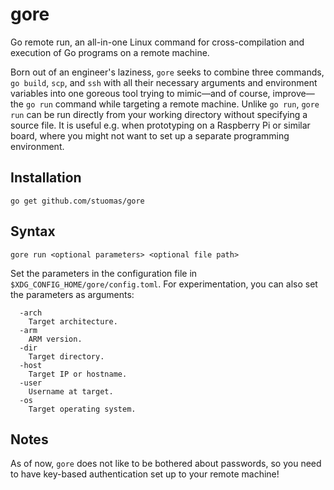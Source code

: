 # gore
Go remote run, an all-in-one Linux command for cross-compilation and execution of Go programs on a remote machine.

Born out of an engineer's laziness, `gore` seeks to combine three commands, `go build`, `scp`, and `ssh` with all their necessary arguments and environment variables into one goreous tool trying to mimic—and of course, improve—the `go run` command while targeting a remote machine. Unlike `go run`, `gore run` can be run directly from your working directory without specifying a source file. It is useful e.g. when prototyping on a Raspberry Pi or similar board, where you might not want to set up a separate programming environment.

## Installation
`go get github.com/stuomas/gore`

## Syntax
`gore run <optional parameters> <optional file path>`

Set the parameters in the configuration file in `$XDG_CONFIG_HOME/gore/config.toml`. For experimentation, you can also set the parameters as arguments:
```
  -arch
    Target architecture.
  -arm
    ARM version.
  -dir
    Target directory.
  -host
    Target IP or hostname.
  -user
    Username at target.
  -os 
    Target operating system.
```

## Notes
As of now, `gore` does not like to be bothered about passwords, so you need to have key-based authentication set up to your remote machine!